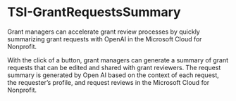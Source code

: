 # TSI-GrantRequestsSummary
Grant managers can accelerate grant review processes by quickly summarizing grant requests with OpenAI in the Microsoft Cloud for Nonprofit. ​

With the click of a button, grant managers can generate a summary of grant requests that can be edited and shared with grant reviewers. The request summary is generated by Open AI based on the context of each request, the requester’s profile, and request reviews in the Microsoft Cloud for Nonprofit.
